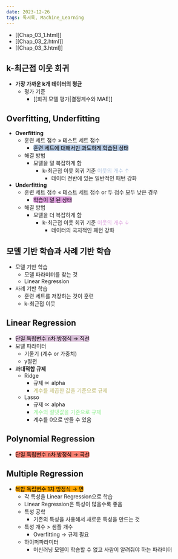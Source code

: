 ```yaml
---
date: 2023-12-26
tags: 독서록, Machine_Learning
---
```


- [[Chap_03_1.html]]
- [[Chap_03_2.html]]
- [[Chap_03_3.html]]

## k-최근접 이웃 회귀

- **가장 가까운 k개 데이터의 평균**
	- 평가 기준
		- [[회귀 모델 평가|결정계수와 MAE]]



## Overfitting, Underfitting

- **Overfitting**
	- 훈련 세트 점수 » 테스트 세트 점수
		- <span style="border-radius: 5px; color: black; background-color: lightsteelblue">훈련 세트에 대해서만 과도하게 학습된 상태</span>
	- 해결 방법
		- 모델을 덜 복잡하게 함
			- k-최근접 이웃 회귀 기준 <span style="color: lightsteelblue">이웃의 개수 ↑</span>
				- 데이터 전반에 있는 일반적인 패턴 강화
- **Underfitting**
	- 훈련 세트 점수 « 테스트 세트 점수 or 두 점수 모두 낮은 경우
		- <span style="border-radius: 5px; color: black; background-color: plum">학습이 덜 된 상태</span>
	- 해결 방법
		- 모델을 더 복잡하게 함
			- k-최근접 이웃 회귀 기준 <span style="color: plum">이웃의 개수 ↓</span>
				- 데이터의 국지적인 패턴 강화



## 모델 기반 학습과 사례 기반 학습

- 모델 기반 학습
	- 모델 파라미터를 찾는 것
	- Linear Regression
- 사례 기반 학습
	- 훈련 세트를 저장하는 것이 훈련
	- k-최근접 이웃



## Linear Regression

- <span style="border-radius: 5px; color: black; background-color: thistle">단일 독립변수 n차 방정식 → 직선</span>
- 모델 파라미터
	- 기울기 (계수 or 가중치)
	- y절편
- **과대적합 규제**
	- Ridge
		- 규제 ∝ alpha
		- <span style="color: darkkhaki">계수를 제곱한 값을 기준으로 규제</span>
	- Lasso
		- 규제 ∝ alpha
		- <span style="color: lightgreen">계수의 절댓값을 기준으로 규제</span>
		- 계수를 0으로 만들 수 있음



## Polynomial Regression

- <span style="border-radius: 5px; color: black; background-color: salmon">단일 독립변수 n차 방정식 → 곡선</span>



## Multiple Regression

- <span style="border-radius: 5px; color: black; background-color: orange">복합 독립변수 1차 방정식 → 면</span>
	- 각 특성을 Linear Regression으로 학습
	- Linear Regression은 특성이 많을수록 좋음
	- 특성 공학
		- 기존의 특성을 사용해서 새로운 특성을 만드는 것
	- 특성 개수 > 샘플 개수
		- Overfitting → 규제 필요
	- 하이퍼파라미터
		- 머신러닝 모델이 학습할 수 없고 사람이 알려줘야 하는 파라미터